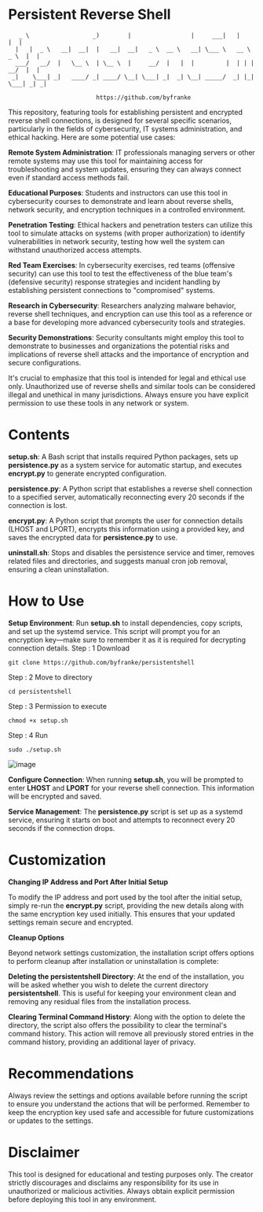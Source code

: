 # Persistent Reverse Shell
```
   _ \                  _)        |                 |     ___|   |            |  | 
  |   |  _ \   __|  __|  |   __|  __|   _ \  __ \   __| \___ \   __ \    _ \  |  | 
  ___/   __/  |   \__ \  | \__ \  |     __/  |   |  |         |  | | |   __/  |  | 
 _|    \___| _|   ____/ _| ____/ \__| \___| _|  _| \__| _____/  _| |_| \___| _| _| 
                                                                                   
                         https://github.com/byfranke
```
This repository, featuring tools for establishing persistent and encrypted reverse shell connections, is designed for several specific scenarios, particularly in the fields of cybersecurity, IT systems administration, and ethical hacking. Here are some potential use cases:

**Remote System Administration**: IT professionals managing servers or other remote systems may use this tool for maintaining access for troubleshooting and system updates, ensuring they can always connect even if standard access methods fail.

**Educational Purposes**: Students and instructors can use this tool in cybersecurity courses to demonstrate and learn about reverse shells, network security, and encryption techniques in a controlled environment.

**Penetration Testing**: Ethical hackers and penetration testers can utilize this tool to simulate attacks on systems (with proper authorization) to identify vulnerabilities in network security, testing how well the system can withstand unauthorized access attempts.

**Red Team Exercises**: In cybersecurity exercises, red teams (offensive security) can use this tool to test the effectiveness of the blue team's (defensive security) response strategies and incident handling by establishing persistent connections to "compromised" systems.

**Research in Cybersecurity**: Researchers analyzing malware behavior, reverse shell techniques, and encryption can use this tool as a reference or a base for developing more advanced cybersecurity tools and strategies.

**Security Demonstrations**: Security consultants might employ this tool to demonstrate to businesses and organizations the potential risks and implications of reverse shell attacks and the importance of encryption and secure configurations.

It's crucial to emphasize that this tool is intended for legal and ethical use only. Unauthorized use of reverse shells and similar tools can be considered illegal and unethical in many jurisdictions. Always ensure you have explicit permission to use these tools in any network or system.

# Contents
**setup.sh**: A Bash script that installs required Python packages, sets up **persistence.py** as a system service for automatic startup, and executes **encrypt.py** to generate encrypted configuration.

**persistence.py**: A Python script that establishes a reverse shell connection to a specified server, automatically reconnecting every 20 seconds if the connection is lost.

**encrypt.py**: A Python script that prompts the user for connection details (LHOST and LPORT), encrypts this information using a provided key, and saves the encrypted data for **persistence.py** to use.

**uninstall.sh**: Stops and disables the persistence service and timer, removes related files and directories, and suggests manual cron job removal, ensuring a clean uninstallation.

# How to Use
**Setup Environment**: Run **setup.sh** to install dependencies, copy scripts, and set up the systemd service. This script will prompt you for an encryption key—make sure to remember it as it is required for decrypting connection details.
Step : 1 Download

```
git clone https://github.com/byfranke/persistentshell
```
Step : 2 Move to directory
```
cd persistentshell
```
Step : 3 Permission to execute
```
chmod +x setup.sh
```
Step : 4 Run
```
sudo ./setup.sh
```
![image](https://github.com/byfranke/persistentshell/assets/131370932/05df01b5-7d41-41cf-9794-745e4813e00e)

**Configure Connection**: When running **setup.sh**, you will be prompted to enter **LHOST** and **LPORT** for your reverse shell connection. This information will be encrypted and saved.

**Service Management**: The **persistence.py** script is set up as a systemd service, ensuring it starts on boot and attempts to reconnect every 20 seconds if the connection drops.

# Customization
**Changing IP Address and Port After Initial Setup**

To modify the IP address and port used by the tool after the initial setup, simply re-run the **encrypt.py** script, providing the new details along with the same encryption key used initially. This ensures that your updated settings remain secure and encrypted.

**Cleanup Options**

Beyond network settings customization, the installation script offers options to perform cleanup after installation or uninstallation is complete:

**Deleting the persistentshell Directory**: At the end of the installation, you will be asked whether you wish to delete the current directory **persistentshell**. This is useful for keeping your environment clean and removing any residual files from the installation process.

**Clearing Terminal Command History**: Along with the option to delete the directory, the script also offers the possibility to clear the terminal's command history. This action will remove all previously stored entries in the command history, providing an additional layer of privacy.

# Recommendations

Always review the settings and options available before running the script to ensure you understand the actions that will be performed.
Remember to keep the encryption key used safe and accessible for future customizations or updates to the settings.

# Disclaimer
This tool is designed for educational and testing purposes only. The creator strictly discourages and disclaims any responsibility for its use in unauthorized or malicious activities. Always obtain explicit permission before deploying this tool in any environment.

